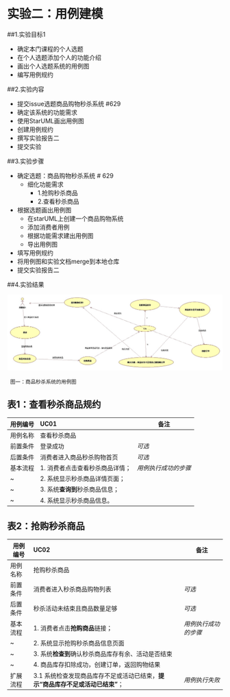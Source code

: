 # 实验二：用例建模


##1.实验目标1
 - 确定本门课程的个人选题
 - 在个人选题添加个人的功能介绍
 - 画出个人选题系统的用例图
 - 编写用例规约
 
##2.实验内容

 - 提交issue选题商品购物秒杀系统 #629
 - 确定该系统的功能需求
 - 使用StarUML画出用例图
 - 创建用例规约
 - 撰写实验报告二
 - 提交实验
 
##3.实验步骤

 - 确定选题：商品购物秒杀系统 # 629
	 - 细化功能需求
	 	- 1.抢购秒杀商品
	 	- 2.查看秒杀商品
 - 根据选题画出用例图
	 - 在starUML上创建一个商品购物系统
	 - 添加消费者用例
	 - 根据功能需求建出用例图
	 - 导出用例图
 - 填写用例规约
 - 将用例图和实验文档merge到本地仓库
 - 提交实验报告二
 
##4.实验结果

![用例模型图](./Lab2_UseCaseDiagram.jpg)  

 	 图一：商品秒杀系统的用例图

## 表1：查看秒杀商品规约  

用例编号  | UC01 | 备注  
-|:-|-  
用例名称  | 查看秒杀商品  |   
前置条件  |  登录成功    | *可选*   
后置条件  | 消费者进入商品秒杀购物首页     | *可选*   
基本流程  | 1. 消费者点击查看秒杀商品详情；  |*用例执行成功的步骤*    
~| 2. 系统显示秒杀商品详情页面；  |   
~| 3. 系统**查询到**秒杀商品信息；  |   
~| 4. 系统显示秒杀商品信息。  | 



## 表2：抢购秒杀商品

用例编号  | UC02 | 备注  
-|:-|-  
用例名称  | 抢购秒杀商品  |   
前置条件  | 消费者进入秒杀商品购物列表     | *可选*   
后置条件  |   秒杀活动未结束且商品数量足够 | *可选*   
基本流程  | 1. 消费者点击**抢购商品**链接；  |*用例执行成功的步骤*    
~| 2. 系统显示抢购秒杀商品信息页面  |   
~| 3. 系统**检查到**确认秒杀商品库存有余、活动是否结束  |   
~| 4. 商品库存扣除成功，创建订单，返回购物结果   |  
扩展流程  | 3.1 系统检查发现商品库存不足或活动已结束，**提示“商品库存不足或活动已结束”**；  |*用例执行失败*      

